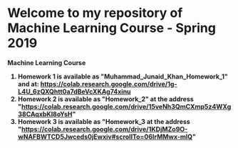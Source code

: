 # Welcome to my repository of Machine Learning Course - Spring 2019
<strong>Machine Learning Course</stron>
1. Homework 1 is available as "Muhammad_Junaid_Khan_Homework_1" and at: https://colab.research.google.com/drive/1g-L4U_6zQXQhtt0a7dBeVcXKAg74xinu <br/>
2. Homework 2 is available as "Homework_2" at the address "https://colab.research.google.com/drive/15veNh3QmCXmp5z4WXg38CAqxbKI8oYsH" 
3. Homework 3 is available as "Homework_3 at the address
"https://colab.research.google.com/drive/1KDjMZo9O-wNAFBWTCD5Jwceds0jEwxiv#scrollTo=06IrMMwx-mlQ"
